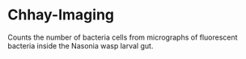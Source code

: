 # Chhay-Imaging
Counts the number of bacteria cells from micrographs of fluorescent bacteria inside the Nasonia wasp larval gut.

